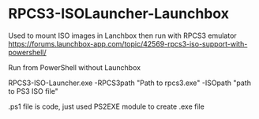 # RPCS3-ISOLauncher-Launchbox
Used to mount ISO images in Lanchbox then run with RPCS3 emulator
https://forums.launchbox-app.com/topic/42569-rpcs3-iso-support-with-powershell/

Run from PowerShell without Launchbox

RPCS3-ISO-Launcher.exe -RPCS3path "Path to rpcs3.exe" -ISOpath "path to PS3 ISO file"

.ps1 file is code, just used PS2EXE module to create .exe file

